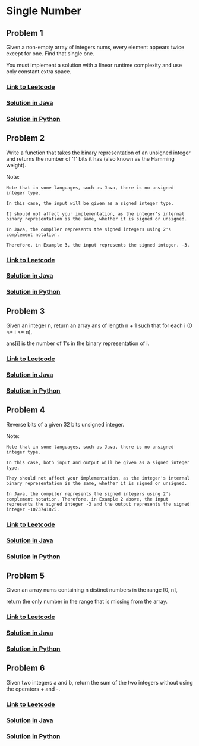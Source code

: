 # Single Number

## Problem 1

Given a non-empty array of integers nums, every element appears twice except for one. Find that single one.

You must implement a solution with a linear runtime complexity and use only constant extra space.

### [Link to Leetcode](https://leetcode.com/problems/single-number/)
### [Solution in Java](Solution.java#L5)
### [Solution in Python](solution.py#L3)

## Problem 2

Write a function that takes the binary representation of an unsigned integer and returns the number of '1' bits it has (also known as the Hamming weight).

Note:

    Note that in some languages, such as Java, there is no unsigned integer type. 

    In this case, the input will be given as a signed integer type. 

    It should not affect your implementation, as the integer's internal binary representation is the same, whether it is signed or unsigned.

    In Java, the compiler represents the signed integers using 2's complement notation. 

    Therefore, in Example 3, the input represents the signed integer. -3.


### [Link to Leetcode](https://leetcode.com/problems/number-of-1-bits/)
### [Solution in Java](Solution.java#L12)
### [Solution in Python](solution.py#L11)


## Problem 3

Given an integer n, return an array ans of length n + 1 such that for each i (0 <= i <= n), 

ans\[i\] is the number of 1's in the binary representation of i.


### [Link to Leetcode](https://leetcode.com/problems/counting-bits/)
### [Solution in Java](Solution.java#L20)
### [Solution in Python](solution.py#L18)


## Problem 4

Reverse bits of a given 32 bits unsigned integer.

Note:

    Note that in some languages, such as Java, there is no unsigned integer type.
    
    In this case, both input and output will be given as a signed integer type. 

    They should not affect your implementation, as the integer's internal binary representation is the same, whether it is signed or unsigned.

    In Java, the compiler represents the signed integers using 2's complement notation. Therefore, in Example 2 above, the input represents the signed integer -3 and the output represents the signed integer -1073741825.


### [Link to Leetcode](https://leetcode.com/problems/reverse-bits/)
### [Solution in Java](Solution.java#L29)
### [Solution in Python](solution.py#L25)


## Problem 5

Given an array nums containing n distinct numbers in the range \[0, n\], 

return the only number in the range that is missing from the array.

### [Link to Leetcode](https://leetcode.com/problems/missing-number/)
### [Solution in Java](Solution.java#L44)
### [Solution in Python](solution.py#L37)


## Problem 6

Given two integers a and b, return the sum of the two integers without using the operators + and -.

### [Link to Leetcode](https://leetcode.com/problems/sum-of-two-integers/)
### [Solution in Java](Solution.java#L55)
### [Solution in Python](solution.py#L47)


